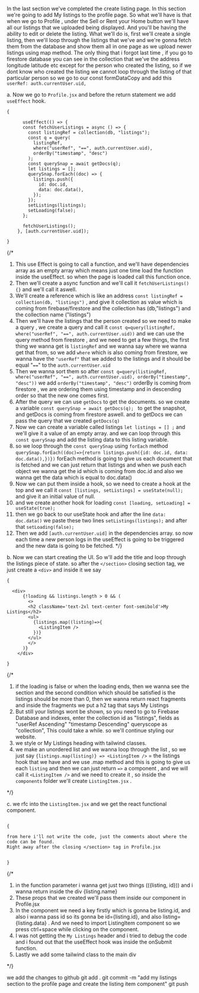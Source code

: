 In the last section we've completed the create listing page. In this section we're going to add My listings to the profile page. So what we'll have is that when we go to Profile , under the Sell or Rent your Home button we'll have all our listings that we uploaded being displayed. And you'll be having the ability to edit or delete the listing.
What we'll do is, first we'll create a single listing, then we'll loop through the listings that we've and we're gonna fetch them from the database and show them all in one page as we upload newer listings using map method.
The only thing that i forgot last time , if you go to firestore database you can see in the collection that we've the address longitude latitude etc except for the person who created the listing, so if we dont know who created the listing we cannot loop through the listing of that particular person so we go to our const formDataCopy and add this `userRef: auth.currentUser.uid,`

a. Now we go to `Profile.jsx` and before the return statement we add `useEffect` hook. 
```
{
    
      useEffect(() => {
      const fetchUserListings = async () => {
        const listingRef = collection(db, "listings");
        const q = query(
          listingRef,
          where("userRef", "==", auth.currentUser.uid),
          orderBy("timestamp", "desc")
        );
        const querySnap = await getDocs(q);
        let listings = [];
        querySnap.forEach((doc) => {
          listings.push({
            id: doc.id,
            data: doc.data(),
          });
        });
        setListings(listings);
        setLoading(false);
      };
    
      fetchUserListings();
    }, [auth.currentUser.uid]);

}
```

{/*
1. This use Effect is going to call a function, and we'll have dependencies array as an empty array which means just one time load the function inside the useEffect. so when the page is loaded call this function once.
2. Then we'll create a async function and we'll call it `fetchUserListings(){}` and we'll call it aswell.
3. We'll create a reference which is like an address `const listingRef = collection(db, "listings")` , and give it collection as value which is coming from firebase/firestore and the collection has (db,"listings") and the collection name ("listings")
4. Then we'll have the listings that the person created so we need to make a query , we create a query and call it `const q=query(listingRef, where("userRef", "==", auth.currentUser.uid))` and we can use the query method from firestore , and we need to get a few things, the first thing we wanna get is `listingRef` and we wanna say where we wanna get that from,  so we add `where` which is also coming from firestore, we wanna have the `"userRef"` that we added to the listings and it should be equal "`==`" to the `auth.currentUser.uid`
5. Then we wanna sort them so after `const q=query(listingRef, where("userRef", "==", auth.currentUser.uid), orderBy("timestamp", "desc"))` we add `orderBy("timestamp", "desc")` orderBy is coming from firestore , we are ordering them using timestamp and in descending order so that the new one comes first.
6. After the query we can use `getDocs` to get the documents. so we create a variable `const querySnap = await getDocs(q); ` to get the snapshot, and getDocs is coming from firestore aswell. and to getDocs we can pass the query that we created `getDocs(q)`
7. Now we can create a variable called listings `let listings = [] ;` and we'll give it a value of an empty array. and we can loop through this `const querySnap` and add the listing data to this listing variable.
8. so we loop through the `const querySnap` using `forEach` method `querySnap.forEach((doc)=>{return listings.push({id: doc.id, data: doc.data(),})})` forEach method is going to give us each document that is fetched and we can just return that listings and when we push each object we wanna get the id which is coming from doc.id and also we wanna get the data which is equal to doc.data()
9. Now we can put them inside a hook, so we need to create a hook at the top and we call it `const [listings, setListings] = useState(null);` and give it an initial value of null.
10. and we create another hook for loading `const [loading, setLoading] = useState(true);`
11. then we go back to our useState hook and after the line `data: doc.data()` we paste these two lines `setListings(listings);` and after that `setLoading(false);`
12. Then we add `[auth.currentUser.uid]` in the dependencies array. so now each time a new person logs in the useEffect is going to be triggered and the new data is going to be fetched.
*/}


b. Now we can start creating the UI. So w'll add the title and loop through the listings piece of state. so after the `</section>` closing section tag, we just create a `<div>` and inside it we say

```
{

  <div>
      {!loading && listings.length > 0 && (
        <>
        <h2 className='text-2xl text-center font-semibold'>My Listings</h2>
        <ul>
          {listings.map((listing)=>{
            <ListingItem />
          })}
        </ul>
        </>
      )}
    </div>

}
```

{/* 

1. if the loading is false or when the loading ends, then we wanna see the section and the second condition which should be satisfied is the listings should be more than 0, then we wanna return react fragments and inside the fragments we put a h2 tag that says My Listings
2. But still your listings wont be shown, so you need to go to Firebase Database and indexes,  enter the collection id as "listings", fields as "userRef Ascending" "timestamp Descending" queryscope as "collection", This could take a while. so we'll continue styling our website.
3. we style or My Listings heading with tailwind classes.
4. we make an unordered list and we wanna loop through the list , so we just say `{listings.map(listing)} => <ListingItem />` = the listings hook that we have and we use .map method and this is going to give us each `listing` and then we can just return `=>` a component , and we will call it `<ListingItem />` and we need to create it , so inside the `components` folder we'll create `ListingItem.jsx` .

*/}


c. we rfc into the `ListingItem.jsx` and we get the react functional component.

```

{

from here i'll not write the code, just the comments about where the code can be found.
Right away after the closing </section> tag in Profile.jsx


}

```

{/*
1. in the function parameter i wanna get just two things (({listing, id})) and i wanna return inside the div {listing.name}
2. These props that we created we'll pass them inside our <ListingItem/> component in Profile.jsx
3. In the <ListingItem key={listing.id} id={listing.id} listing={listing.data} /> component we need a key firstly which is gonna be listing.id, and also i wanna pass id so its gonna be id={listing.id}, and also listing={listing.data} . And we need to import ListingItem component so we press ctrl+space while clicking on the component.
4. I was not getting the `My Listings` header and i tried to debug the code and i found out that the useEffect hook was inside the onSubmit function.
5. Lastly we add some tailwind class to the main div

*/}

we add the changes to github
git add .
git commit -m "add my listings section to the profile page and create the listing item component"
git push